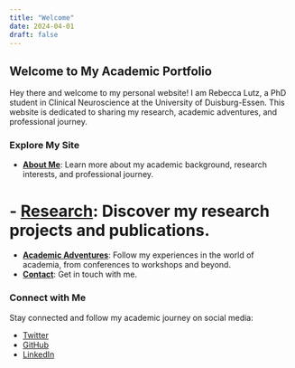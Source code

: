 ```yaml
---
title: "Welcome"
date: 2024-04-01
draft: false
---
```


## Welcome to My Academic Portfolio

Hey there and welcome to my personal website! I am Rebecca Lutz, a PhD student in Clinical Neuroscience at the University of Duisburg-Essen. This website is dedicated to sharing my research, academic adventures, and professional journey. 

### Explore My Site

- **[About Me](/about-me/)**: Learn more about my academic background, research interests, and professional journey.
# - **[Research](/research/)**: Discover my research projects and publications.
- **[Academic Adventures](/academic-adventures/)**: Follow my experiences in the world of academia, from conferences to workshops and beyond.
- **[Contact](/contact/)**: Get in touch with me.

### Connect with Me

Stay connected and follow my academic journey on social media:

- [Twitter](https://twitter.com/becki_lutz)
- [GitHub](https://github.com/BeccaL95)
- [LinkedIn](https://www.linkedin.com/in/rebecca-lutz-2a3855274/)
